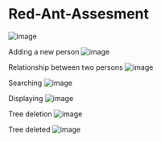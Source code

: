 # Red-Ant-Assesment

![image](https://user-images.githubusercontent.com/72811515/116347386-bfbdef80-a809-11eb-8aee-20ae35ffcec0.png)

Adding a new person
![image](https://user-images.githubusercontent.com/72811515/116348557-f0068d80-a80b-11eb-8ebc-1b79ce554301.png)

Relationship between two persons
![image](https://user-images.githubusercontent.com/72811515/116348570-f5fc6e80-a80b-11eb-8795-1241855d013b.png)

Searching 
![image](https://user-images.githubusercontent.com/72811515/116348623-13313d00-a80c-11eb-899c-ea92e7747341.png)

Displaying
![image](https://user-images.githubusercontent.com/72811515/116349051-cd28a900-a80c-11eb-952c-b763734fda54.png)

Tree deletion
![image](https://user-images.githubusercontent.com/72811515/116349226-2db7e600-a80d-11eb-9e70-d456aa2e6be9.png)

Tree deleted
![image](https://user-images.githubusercontent.com/72811515/116349283-46280080-a80d-11eb-9961-7a72d6f612b5.png)

